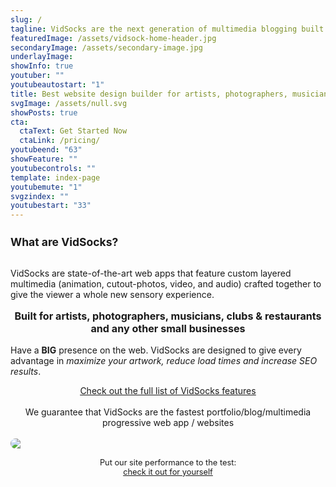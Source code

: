 ```yaml
---
slug: /
tagline: VidSocks are the next generation of multimedia blogging built into the fastest cloud=based web apps available today.
featuredImage: /assets/vidsock-home-header.jpg
secondaryImage: /assets/secondary-image.jpg
underlayImage: 
showInfo: true
youtuber: ""
youtubeautostart: "1"
title: Best website design builder for artists, photographers, musicians, clubs/restaurants and other small businesses
svgImage: /assets/null.svg
showPosts: true
cta:
  ctaText: Get Started Now
  ctaLink: /pricing/
youtubeend: "63"
showFeature: ""
youtubecontrols: ""
template: index-page
youtubemute: "1"
svgzindex: ""
youtubestart: "33"
---
```

<h2 style="font-weight:bold; font-size:125%;">What are VidSocks?</h2>
<br />
VidSocks are state-of-the-art web apps that feature custom layered multimedia (animation, cutout-photos, video, and audio) crafted together to give the viewer a whole new sensory experience.

<h3 style="font-weight:bold; font-size:115%; margin:1rem 0; text-align:center"> Built for artists, photographers, musicians, clubs &amp; restaurants and any other small businesses</h3>

 Have a <strong>BIG</strong> presence on the web. VidSocks are designed to give every advantage in <em>maximize your artwork, reduce load times and increase SEO results</em>. <br />

 <div style="text-align:center; text-decoration:underline"><a href="/about/">Check out the full list of VidSocks features</a></div>
 <br />




<div style="text-align:center;">We guarantee that VidSocks are the fastest portfolio/blog/multimedia progressive web app / websites</div>

<br />
<div style="width:; display: flex; flex-direction:column; justify-content: center; padding:0 0 0 0; font-size:.8rem; text-align:center;"><img src="/assets/LIGHTHOUSE-100s-SCORE.png" style="max-width:; border-radius:12px;" /><br />Put our site performance to the test: <a style="text-decoration:underline;" href="https://googlechrome.github.io/lighthouse/viewer/?psiurl=https://vidsock.com%2F&amp;strategy=mobile&amp;category=performance&amp;category=accessibility&amp;category=best-practices&amp;category=seo&amp;category=pwa&amp;utm_source=lh-chrome-ext" target="_blank" rel="noreferrer">check it out for yourself</a> </div>

<!-- ## With each winning bid, you not only get to take home your new VidSock, but you will also get your very own copy of the <strong>VidSock NFT Marketing Platform™</strong> to make and market your own VidSocks. -->